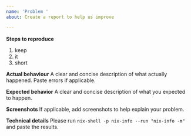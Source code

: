 ```yaml
---
name: 'Problem '
about: Create a report to help us improve

---
```


**Steps to reproduce**
1. keep
2. it
3. short

**Actual behaviour**
A clear and concise description of what actually happened. Paste errors if applicable.

**Expected behavior**
A clear and concise description of what you expected to happen.

**Screenshots**
If applicable, add screenshots to help explain your problem.

**Technical details**
Please run `nix-shell -p nix-info --run "nix-info -m"` and paste the
results.
